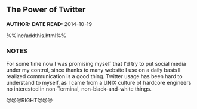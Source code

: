 The Power of Twitter
---------------

**AUTHOR:**
**DATE READ:** 2014-10-19

%%inc/addthis.html%%

### NOTES ###

For some time now I was promising myself that I'd try to put social media under
my control, since thanks to many website I use on a daily basis I realized
communication is a good thing. Twitter usage has been hard to understand to
myself, as I came from a UNIX culture of hardcore engineers no interested in
non-Terminal, non-black-and-white things.

@@@RIGHT@@@
